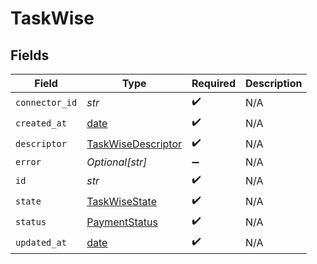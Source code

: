 # TaskWise


## Fields

| Field                                                                | Type                                                                 | Required                                                             | Description                                                          |
| -------------------------------------------------------------------- | -------------------------------------------------------------------- | -------------------------------------------------------------------- | -------------------------------------------------------------------- |
| `connector_id`                                                       | *str*                                                                | :heavy_check_mark:                                                   | N/A                                                                  |
| `created_at`                                                         | [date](https://docs.python.org/3/library/datetime.html#date-objects) | :heavy_check_mark:                                                   | N/A                                                                  |
| `descriptor`                                                         | [TaskWiseDescriptor](../../models/shared/taskwisedescriptor.md)      | :heavy_check_mark:                                                   | N/A                                                                  |
| `error`                                                              | *Optional[str]*                                                      | :heavy_minus_sign:                                                   | N/A                                                                  |
| `id`                                                                 | *str*                                                                | :heavy_check_mark:                                                   | N/A                                                                  |
| `state`                                                              | [TaskWiseState](../../models/shared/taskwisestate.md)                | :heavy_check_mark:                                                   | N/A                                                                  |
| `status`                                                             | [PaymentStatus](../../models/shared/paymentstatus.md)                | :heavy_check_mark:                                                   | N/A                                                                  |
| `updated_at`                                                         | [date](https://docs.python.org/3/library/datetime.html#date-objects) | :heavy_check_mark:                                                   | N/A                                                                  |